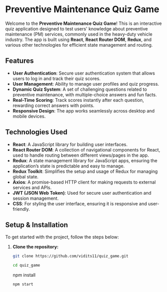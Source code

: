 # Preventive Maintenance Quiz Game

Welcome to the **Preventive Maintenance Quiz Game**! This is an interactive quiz application designed to test users' knowledge about preventive maintenance (PM) services, commonly used in the heavy-duty vehicle industry. The app is built using **React**, **React Router DOM**, **Redux**, and various other technologies for efficient state management and routing.

## Features

- **User Authentication**: Secure user authentication system that allows users to log in and track their quiz scores.
- **User Management**: Ability to manage user profiles and quiz progress.
- **Dynamic Quiz System**: A set of challenging questions related to preventive maintenance, with multiple-choice answers and fun facts.
- **Real-Time Scoring**: Track scores instantly after each question, rewarding correct answers with points.
- **Responsive Design**: The app works seamlessly across desktop and mobile devices.

## Technologies Used

- **React**: A JavaScript library for building user interfaces.
- **React Router DOM**: A collection of navigational components for React, used to handle routing between different views/pages in the app.
- **Redux**: A state management library for JavaScript apps, ensuring the application’s state is predictable and easy to manage.
- **Redux Toolkit**: Simplifies the setup and usage of Redux for managing global state.
- **Axios**: A promise-based HTTP client for making requests to external services and APIs.
- **JWT (JSON Web Token)**: Used for secure user authentication and session management.
- **CSS**: For styling the user interface, ensuring it is responsive and user-friendly.

## Setup & Installation

To get started with the project, follow the steps below:

1. **Clone the repository:**
   ```bash
   git clone https://github.com/vidits11/quiz_game.git

   cd quiz_game
   ```
   npm install
   ```
   npm start

